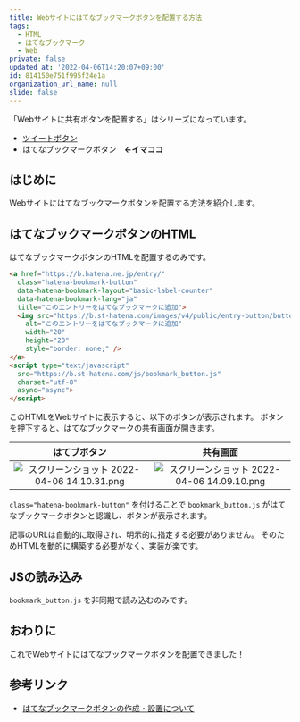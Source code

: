 ```yaml
---
title: Webサイトにはてなブックマークボタンを配置する方法
tags:
  - HTML
  - はてなブックマーク
  - Web
private: false
updated_at: '2022-04-06T14:20:07+09:00'
id: 814150e751f995f24e1a
organization_url_name: null
slide: false
---
```

「Webサイトに共有ボタンを配置する」はシリーズになっています。

- [ツイートボタン](https://qiita.com/uhooi/items/9053b5c9b975d0591a61)
- はてなブックマークボタン　__←イマココ__

## はじめに

Webサイトにはてなブックマークボタンを配置する方法を紹介します。

## はてなブックマークボタンのHTML

はてなブックマークボタンのHTMLを配置するのみです。

```html
<a href="https://b.hatena.ne.jp/entry/"
  class="hatena-bookmark-button"
  data-hatena-bookmark-layout="basic-label-counter"
  data-hatena-bookmark-lang="ja"
  title="このエントリーをはてなブックマークに追加">
  <img src="https://b.st-hatena.com/images/v4/public/entry-button/button-only@2x.png"
    alt="このエントリーをはてなブックマークに追加"
    width="20"
    height="20"
    style="border: none;" />
</a>
<script type="text/javascript"
  src="https://b.st-hatena.com/js/bookmark_button.js"
  charset="utf-8"
  async="async">
</script>
```

このHTMLをWebサイトに表示すると、以下のボタンが表示されます。
ボタンを押下すると、はてなブックマークの共有画面が開きます。

|はてブボタン|共有画面|
|:--:|:--:|
|![スクリーンショット 2022-04-06 14.10.31.png](https://qiita-image-store.s3.ap-northeast-1.amazonaws.com/0/138245/37f25ae4-07c5-90c5-6058-125d99381ac8.png)|![スクリーンショット 2022-04-06 14.09.10.png](https://qiita-image-store.s3.ap-northeast-1.amazonaws.com/0/138245/58760885-4a51-0629-3fff-fac74ddf48b7.png)|

`class="hatena-bookmark-button"` を付けることで `bookmark_button.js` がはてなブックマークボタンと認識し、ボタンが表示されます。

記事のURLは自動的に取得され、明示的に指定する必要がありません。
そのためHTMLを動的に構築する必要がなく、実装が楽です。

## JSの読み込み

`bookmark_button.js` を非同期で読み込むのみです。

## おわりに

これでWebサイトにはてなブックマークボタンを配置できました！

## 参考リンク

- [はてなブックマークボタンの作成・設置について](https://b.hatena.ne.jp/guide/bbutton)
